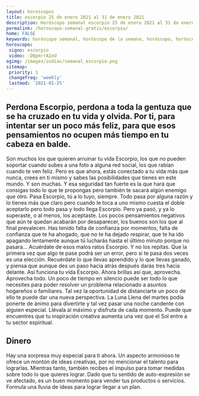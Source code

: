 ```yaml
---
layout: horoscopos
title: escorpio 25 de enero 2021 al 31 de enero 2021 
description: Horóscopo semanal escorpio 25 de enero 2021 al 31 de enero 2021. Perdona Escorpio, perdona a toda la gentuza que se ha cruzado en tu vida y olvida. Por ti, para intentar ser un poco más feliz, para que esos pensamientos no ocupen más tiempo en tu cabeza en balde.
permalink: /horoscopo-semanal-gratis/escorpio/
home: FALSE
keywords: horóscopo semanal, horóscopo de la semana, horóscopo, horóscopo gratis,horóscopos, horóscopo esperanza gracia, horoscopos escorpio la semana, horóscopos gratis, Tarot, Astrologia, Zodíaco, escorpio, horoscopo gratis, semanal
horoscopo:
 signo: escorpio
 video: -DQpmrrAIeU
ogimg: /images/zodiac/semanal_escorpio.png
sitemap:
 priority: 1
 changefreq: 'weekly'
 lastmod: '2021-01-25'
---
```




## Perdona Escorpio, perdona a toda la gentuza que se ha cruzado en tu vida y olvida. Por ti, para intentar ser un poco más feliz, para que esos pensamientos no ocupen más tiempo en tu cabeza en balde.

Son muchos los que quieren arruinar tu vida Escorpio, los que no pueden soportar cuando subes a una foto a alguna red social, los que rabian cuando te ven feliz. Pero es que ahora, estás conectado a tu vida más que nunca, crees en ti mismo y sabes las posibilidades que tienes en este mundo. Y son muchas. Y esa seguridad tan fuerte es la que hará que consigas todo lo que te propongas pero también te sacará algún enemigo que otro. Pasa Escorpio, tú a lo tuyo, siempre. Todo pasa por alguna razón y lo tienes más que claro pero cuando le toca a uno mismo cuesta el doble aceptarlo pero todo pasa y todo llega Escorpio. Pero ya pasó, y ya lo superaste, o al menos, los aceptaste. Los pocos pensamientos negativos que aún te quedan acabarán por desaparecer, los buenos son los que al final prevalecen. Has tenido falta de confianza por momentos, falta de confianza que te ha ahogado, que no te ha dejado respirar, que te ha ido apagando lentamente aunque tú lucharás hasta el último minuto porque no pasara… Acuérdate de esos malos ratos Escorpio. Y no los repitas. Que la primera vez que algo te pase podrá ser un error, pero si te pasa dos veces es una elección. Recuérdate lo que llevas aprendido y lo que llevas ganado, y piensa que aunque des un paso hacia atrás después darás tres hacia delante. Así funciona tu vida Escorpio. Ahora brillas así que, aprovecha. Aprovecha todo.
Un poco de tiempo en silencio puede ser todo lo que necesites para poder resolver un problema relacionado a asuntos hogareños o familiares. Tal vez la oportunidad de distanciarte un poco de ello te puede dar una nueva perspectiva. La Luna Llena del martes podía ponerte de ánimo para divertirte y tal vez pasar una noche candente con alguien especial. Llévala al máximo y disfruta de cada momento. Puede que encuentres que tu inspiración creativa aumenta una vez que el Sol entre a tu sector espiritual.

## Dinero

Hay una sorpresa muy especial para ti ahora. Un aspecto armonioso te ofrece un montón de ideas creativas, por no mencionar el talento para lograrlas. Mientras tanto, también recibes el impulso para tomar medidas sobre todo lo que quieres lograr. Dado que tu sentido de auto-expresión se ve afectado, es un buen momento para vender tus productos o servicios. Formula una lluvia de ideas para lograr llegar a un plan.